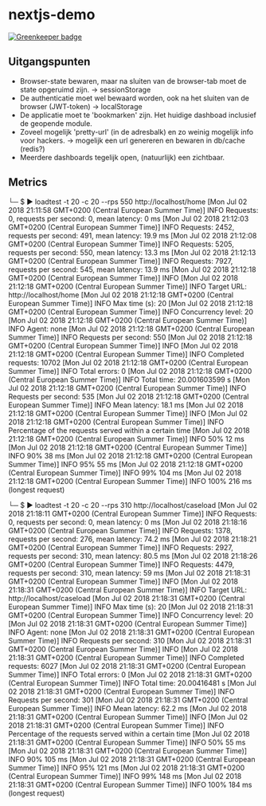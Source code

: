 # nextjs-demo

[![Greenkeeper badge](https://badges.greenkeeper.io/justbrody/nextjs-demo.svg)](https://greenkeeper.io/)

## Uitgangspunten

 * Browser-state bewaren, maar na sluiten van de browser-tab moet de state opgeruimd zijn. -> sessionStorage
 * De authenticatie moet wel bewaard worden, ook na het sluiten van de browser (JWT-token) -> localStorage
 * De applicatie moet te 'bookmarken' zijn. Het huidige dashboad inclusief de geopende module.
 * Zoveel mogelijk 'pretty-url' (in de adresbalk) en zo weinig mogelijk info voor hackers. -> mogelijk een url genereren en bewaren in db/cache (redis?)
 * Meerdere dashboards tegelijk open, (natuurlijk) een zichtbaar.





















## Metrics
└─ $ ▶ loadtest -t 20 -c 20 --rps 550 http://localhost/home
[Mon Jul 02 2018 21:11:58 GMT+0200 (Central European Summer Time)] INFO Requests: 0, requests per second: 0, mean latency: 0 ms
[Mon Jul 02 2018 21:12:03 GMT+0200 (Central European Summer Time)] INFO Requests: 2452, requests per second: 491, mean latency: 19.9 ms
[Mon Jul 02 2018 21:12:08 GMT+0200 (Central European Summer Time)] INFO Requests: 5205, requests per second: 550, mean latency: 13.3 ms
[Mon Jul 02 2018 21:12:13 GMT+0200 (Central European Summer Time)] INFO Requests: 7927, requests per second: 545, mean latency: 13.9 ms
[Mon Jul 02 2018 21:12:18 GMT+0200 (Central European Summer Time)] INFO 
[Mon Jul 02 2018 21:12:18 GMT+0200 (Central European Summer Time)] INFO Target URL:          http://localhost/home
[Mon Jul 02 2018 21:12:18 GMT+0200 (Central European Summer Time)] INFO Max time (s):        20
[Mon Jul 02 2018 21:12:18 GMT+0200 (Central European Summer Time)] INFO Concurrency level:   20
[Mon Jul 02 2018 21:12:18 GMT+0200 (Central European Summer Time)] INFO Agent:               none
[Mon Jul 02 2018 21:12:18 GMT+0200 (Central European Summer Time)] INFO Requests per second: 550
[Mon Jul 02 2018 21:12:18 GMT+0200 (Central European Summer Time)] INFO 
[Mon Jul 02 2018 21:12:18 GMT+0200 (Central European Summer Time)] INFO Completed requests:  10702
[Mon Jul 02 2018 21:12:18 GMT+0200 (Central European Summer Time)] INFO Total errors:        0
[Mon Jul 02 2018 21:12:18 GMT+0200 (Central European Summer Time)] INFO Total time:          20.001603599 s
[Mon Jul 02 2018 21:12:18 GMT+0200 (Central European Summer Time)] INFO Requests per second: 535
[Mon Jul 02 2018 21:12:18 GMT+0200 (Central European Summer Time)] INFO Mean latency:        18.1 ms
[Mon Jul 02 2018 21:12:18 GMT+0200 (Central European Summer Time)] INFO 
[Mon Jul 02 2018 21:12:18 GMT+0200 (Central European Summer Time)] INFO Percentage of the requests served within a certain time
[Mon Jul 02 2018 21:12:18 GMT+0200 (Central European Summer Time)] INFO   50%      12 ms
[Mon Jul 02 2018 21:12:18 GMT+0200 (Central European Summer Time)] INFO   90%      38 ms
[Mon Jul 02 2018 21:12:18 GMT+0200 (Central European Summer Time)] INFO   95%      55 ms
[Mon Jul 02 2018 21:12:18 GMT+0200 (Central European Summer Time)] INFO   99%      104 ms
[Mon Jul 02 2018 21:12:18 GMT+0200 (Central European Summer Time)] INFO  100%      216 ms (longest request)



└─ $ ▶ loadtest -t 20 -c 20 --rps 310 http://localhost/caseload
[Mon Jul 02 2018 21:18:11 GMT+0200 (Central European Summer Time)] INFO Requests: 0, requests per second: 0, mean latency: 0 ms
[Mon Jul 02 2018 21:18:16 GMT+0200 (Central European Summer Time)] INFO Requests: 1378, requests per second: 276, mean latency: 74.2 ms
[Mon Jul 02 2018 21:18:21 GMT+0200 (Central European Summer Time)] INFO Requests: 2927, requests per second: 310, mean latency: 80.5 ms
[Mon Jul 02 2018 21:18:26 GMT+0200 (Central European Summer Time)] INFO Requests: 4479, requests per second: 310, mean latency: 59 ms
[Mon Jul 02 2018 21:18:31 GMT+0200 (Central European Summer Time)] INFO 
[Mon Jul 02 2018 21:18:31 GMT+0200 (Central European Summer Time)] INFO Target URL:          http://localhost/caseload
[Mon Jul 02 2018 21:18:31 GMT+0200 (Central European Summer Time)] INFO Max time (s):        20
[Mon Jul 02 2018 21:18:31 GMT+0200 (Central European Summer Time)] INFO Concurrency level:   20
[Mon Jul 02 2018 21:18:31 GMT+0200 (Central European Summer Time)] INFO Agent:               none
[Mon Jul 02 2018 21:18:31 GMT+0200 (Central European Summer Time)] INFO Requests per second: 310
[Mon Jul 02 2018 21:18:31 GMT+0200 (Central European Summer Time)] INFO 
[Mon Jul 02 2018 21:18:31 GMT+0200 (Central European Summer Time)] INFO Completed requests:  6027
[Mon Jul 02 2018 21:18:31 GMT+0200 (Central European Summer Time)] INFO Total errors:        0
[Mon Jul 02 2018 21:18:31 GMT+0200 (Central European Summer Time)] INFO Total time:          20.00416481 s
[Mon Jul 02 2018 21:18:31 GMT+0200 (Central European Summer Time)] INFO Requests per second: 301
[Mon Jul 02 2018 21:18:31 GMT+0200 (Central European Summer Time)] INFO Mean latency:        62.2 ms
[Mon Jul 02 2018 21:18:31 GMT+0200 (Central European Summer Time)] INFO 
[Mon Jul 02 2018 21:18:31 GMT+0200 (Central European Summer Time)] INFO Percentage of the requests served within a certain time
[Mon Jul 02 2018 21:18:31 GMT+0200 (Central European Summer Time)] INFO   50%      55 ms
[Mon Jul 02 2018 21:18:31 GMT+0200 (Central European Summer Time)] INFO   90%      105 ms
[Mon Jul 02 2018 21:18:31 GMT+0200 (Central European Summer Time)] INFO   95%      121 ms
[Mon Jul 02 2018 21:18:31 GMT+0200 (Central European Summer Time)] INFO   99%      148 ms
[Mon Jul 02 2018 21:18:31 GMT+0200 (Central European Summer Time)] INFO  100%      184 ms (longest request)




